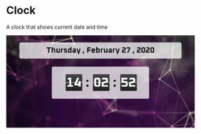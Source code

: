 # Clock
A clock that shows current date and time

![Clock](https://raw.githubusercontent.com/SergioAlfaroLahoz/Clock/master/img/WebClock.JPG)
